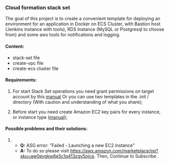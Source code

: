 ### Cloud formation stack set
The goal of this project is to create a convenient template for deploying an environment for an application in Docker on ECS Cluster, with Bastion host (Jenkins instance with tools), RDS Instance (MySQL or Postgresql to choose from) and some aws tools for notifications and logging.

#### Content:
- stack-set file
- create-vpc file
- create-ecs cluster file

#### Requirements:
1) For start Stack Set operations you need grant permissions on target account by this [manual](https://docs.aws.amazon.com/AWSCloudFormation/latest/UserGuide/stacksets-prereqs.html#stacksets-prereqs-accountsetup)
Or you can use two templates in the .init / directory (With caution and understanding of what you share);

2) Before start you need create Amazon EC2 key pairs for every instance, or instance type ([manual](https://docs.aws.amazon.com/servicecatalog/latest/adminguide/getstarted-keypair.html));

#### Possible problems and their solutions:
1) * **Q:** ASG error: "Failed - Launching a new EC2 instance" 
    * **A:** To do so please visit https://aws.amazon.com/marketplace/pp?sku=aw0evgkw8e5c1q413zgy5pjce. Then, Continue to Subscribe .